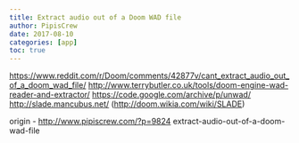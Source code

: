 ```yaml
---
title: Extract audio out of a Doom WAD file
author: PipisCrew
date: 2017-08-10
categories: [app]
toc: true
---
```


https://www.reddit.com/r/Doom/comments/42877v/cant_extract_audio_out_of_a_doom_wad_file/
http://www.terrybutler.co.uk/tools/doom-engine-wad-reader-and-extractor/
https://code.google.com/archive/p/unwad/
http://slade.mancubus.net/ (http://doom.wikia.com/wiki/SLADE)

origin - http://www.pipiscrew.com/?p=9824 extract-audio-out-of-a-doom-wad-file